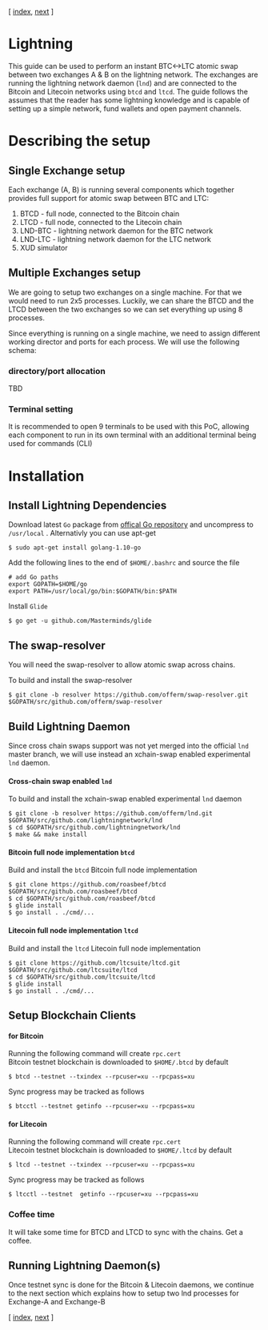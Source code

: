 [ [index](/README.md), [next](/LIGHTNING-01-peers.md) ]

# Lightning
This guide can be used to perform an instant BTC<->LTC atomic swap between two exchanges A & B on the lightning network. The exchanges are running the lightning network daemon (`lnd`) and are connected to the Bitcoin and Litecoin networks using `btcd` and `ltcd`. The guide follows the assumes that the reader has some lightning knowledge and is capable of setting up a simple network, fund wallets and open payment channels.

# Describing the setup

## Single Exchange setup
Each exchange (A, B) is running several components which together provides full support for atomic swap between BTC and LTC:
1. BTCD - full node, connected to the Bitcoin chain
2. LTCD - full node, connected to the Litecoin chain
3. LND-BTC - lightning network daemon for the BTC network
4. LND-LTC - lightning network daemon for the LTC network
5. XUD simulator 

## Multiple Exchanges setup
We are going to setup two exchanges on a single machine. For that we would need to run 2x5 processes. Luckily, we can share the BTCD and the LTCD between the two exchanges so we can set everything up using 8 processes. 

Since everything is running on a single machine, we need to assign different working director and ports for each process. We will use the following schema:

### directory/port allocation
TBD

### Terminal setting
It is recommended to open 9 terminals to be used with this PoC, allowing each component to run in its own terminal with an additional terminal being used for commands (CLI) 

# Installation 
## Install Lightning Dependencies
Download latest `Go` package from [offical Go repository](https://golang.org/dl/) and uncompress to `/usr/local` .
Alternativly you can use apt-get
```shell
$ sudo apt-get install golang-1.10-go
```

Add the following lines to the end of `$HOME/.bashrc` and source the file 
```shell
# add Go paths
export GOPATH=$HOME/go
export PATH=/usr/local/go/bin:$GOPATH/bin:$PATH
```

Install `Glide`
```shell
$ go get -u github.com/Masterminds/glide
```

## The swap-resolver
You will need the swap-resolver to allow atomic swap across chains.  

To build and install the swap-resolver 
```shell
$ git clone -b resolver https://github.com/offerm/swap-resolver.git $GOPATH/src/github.com/offerm/swap-resolver
```


## Build Lightning Daemon

Since cross chain swaps support was not yet merged into the official `lnd` master branch, we will use instead an xchain-swap enabled experimental `lnd` daemon. 

#### Cross-chain swap enabled `lnd`
To build and install the xchain-swap enabled experimental `lnd` daemon 
```shell
$ git clone -b resolver https://github.com/offerm/lnd.git $GOPATH/src/github.com/lightningnetwork/lnd
$ cd $GOPATH/src/github.com/lightningnetwork/lnd
$ make && make install
```

#### Bitcoin full node implementation `btcd`
Build and install the `btcd` Bitcoin full node implementation
```shell
$ git clone https://github.com/roasbeef/btcd $GOPATH/src/github.com/roasbeef/btcd
$ cd $GOPATH/src/github.com/roasbeef/btcd
$ glide install
$ go install . ./cmd/...
```

#### Litecoin full node implementation `ltcd`
Build and install the `ltcd` Litecoin full node implementation
```shell
$ git clone https://github.com/ltcsuite/ltcd.git $GOPATH/src/github.com/ltcsuite/ltcd
$ cd $GOPATH/src/github.com/ltcsuite/ltcd
$ glide install
$ go install . ./cmd/...
```

## Setup Blockchain Clients

#### for Bitcoin
Running the following command will create `rpc.cert`  
Bitcoin testnet blockchain is downloaded to `$HOME/.btcd` by default
```shell
$ btcd --testnet --txindex --rpcuser=xu --rpcpass=xu
```

Sync progress may be tracked as follows
```shell
$ btcctl --testnet getinfo --rpcuser=xu --rpcpass=xu
```

#### for Litecoin
Running the following command will create `rpc.cert`  
Litecoin testnet blockchain is downloaded to `$HOME/.ltcd` by default
```shell
$ ltcd --testnet --txindex --rpcuser=xu --rpcpass=xu
```

Sync progress may be tracked as follows
```shell
$ ltcctl --testnet  getinfo --rpcuser=xu --rpcpass=xu
```

### Coffee time
It will take some time for BTCD and LTCD to sync with the chains. Get a coffee.


## Running Lightning Daemon(s)
Once testnet sync is done for the Bitcoin & Litecoin daemons, we continue to the next section which explains how to setup two lnd processes for Exchange-A and Exchange-B

[ [index](/README.md), [next](/LIGHTNING-01-peers.md) ]
